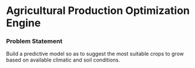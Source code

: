 # Agricultural Production Optimization Engine

### Problem Statement
Build a predictive model so as to suggest the most suitable crops to grow based on available climatic and soil conditions.
